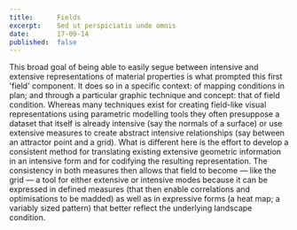 ```yaml
---
title:      Fields
excerpt:    Sed ut perspiciatis unde omnis
date:       17-09-14
published:  false
---
```


This broad goal of being able to easily segue between intensive and extensive representations of material properties is what prompted this first 'field' component. It does so in a specific context: of mapping conditions in plan; and through a particular graphic technique and concept: that of field condition. Whereas many techniques exist for creating field-like visual representations using parametric modelling tools they often presuppose a dataset that itself is already intensive (say the normals of a surface) or use extensive measures to create abstract intensive relationships (say between an attractor point and a grid). What is different here is the effort to develop a consistent method for translating existing extensive geometric information in an intensive form and for codifying the resulting representation. The consistency in both measures then allows that field to become — like the grid — a tool for either extensive or intensive modes because it can be expressed in defined measures (that then enable correlations and optimisations to be madded) as well as in expressive forms (a heat map; a variably sized pattern) that better reflect the underlying landscape condition.